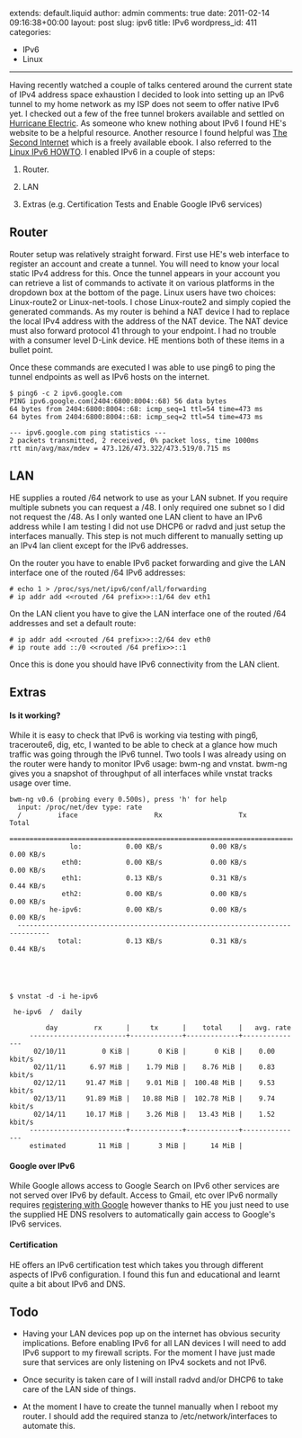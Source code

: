 extends: default.liquid
author: admin
comments: true
date: 2011-02-14 09:16:38+00:00
layout: post
slug: ipv6
title: IPv6
wordpress_id: 411
categories:
- IPv6
- Linux
---

Having recently watched a couple of talks centered around the current state of IPv4 address space exhaustion I decided to look into setting up an IPv6 tunnel to my home network as my ISP does not seem to offer native IPv6 yet. I checked out a few of the free tunnel brokers available and settled on [Hurricane Electric](http://he.net/). As someone who knew nothing about IPv6 I found HE's website to be a helpful resource. Another resource I found helpful was [The Second Internet](http://secondinternet.org/) which is a freely available ebook. I also referred to the [Linux IPv6 HOWTO](http://tldp.org/HOWTO/Linux+IPv6-HOWTO/). I enabled IPv6 in a couple of steps:




  1. Router.


  2. LAN


  3. Extras (e.g. Certification Tests and Enable Google IPv6 services)





## Router



Router setup was relatively straight forward. First use HE's web interface to register an account and create a tunnel. You will need to know your local static IPv4 address for this. Once the tunnel appears in your account you can retrieve a list of commands to activate it on various platforms in the dropdown box at the bottom of the page. Linux users have two choices: Linux-route2 or Linux-net-tools. I chose Linux-route2 and simply copied the generated commands. As my router is behind a NAT device I had to replace the local IPv4 address with the address of the NAT device. The NAT device must also forward protocol 41 through to your endpoint. I had no trouble with a consumer level D-Link device. HE mentions both of these items in a bullet point.

Once these commands are executed I was able to use ping6 to ping the tunnel endpoints as well as IPv6 hosts on the internet.


    
    $ ping6 -c 2 ipv6.google.com
    PING ipv6.google.com(2404:6800:8004::68) 56 data bytes
    64 bytes from 2404:6800:8004::68: icmp_seq=1 ttl=54 time=473 ms
    64 bytes from 2404:6800:8004::68: icmp_seq=2 ttl=54 time=473 ms
    
    --- ipv6.google.com ping statistics ---
    2 packets transmitted, 2 received, 0% packet loss, time 1000ms
    rtt min/avg/max/mdev = 473.126/473.322/473.519/0.715 ms





## LAN



HE supplies a routed /64 network to use as your LAN subnet. If you require multiple subnets you can request a /48. I only required one subnet so I did not request the /48. As I only wanted one LAN client to have an IPv6 address while I am testing I did not use DHCP6 or radvd and just setup the interfaces manually. This step is not much different to manually setting up an IPv4 lan client except for the IPv6 addresses.

On the router you have to enable IPv6 packet forwarding and give the LAN interface one of the routed /64 IPv6 addresses:


    
    # echo 1 > /proc/sys/net/ipv6/conf/all/forwarding
    # ip addr add <<routed /64 prefix>>::1/64 dev eth1
    



On the LAN client you have to give the LAN interface one of the routed /64 addresses and set a default route:


    
    # ip addr add <<routed /64 prefix>>::2/64 dev eth0
    # ip route add ::/0 <<routed /64 prefix>>::1
    



Once this is done you should have IPv6 connectivity from the LAN client.



## Extras





#### Is it working?



While it is easy to check that IPv6 is working via testing with ping6, traceroute6, dig, etc, I wanted to be able to check at a glance how much traffic was going through the IPv6 tunnel. Two tools I was already using on the router were handy to monitor IPv6 usage: bwm-ng and vnstat. bwm-ng gives you a snapshot of throughput of all interfaces while vnstat tracks usage over time.


    
    bwm-ng v0.6 (probing every 0.500s), press 'h' for help
      input: /proc/net/dev type: rate
      /         iface                   Rx                   Tx                Total
      ==============================================================================
                   lo:           0.00 KB/s            0.00 KB/s            0.00 KB/s
                 eth0:           0.00 KB/s            0.00 KB/s            0.00 KB/s
                 eth1:           0.13 KB/s            0.31 KB/s            0.44 KB/s
                 eth2:           0.00 KB/s            0.00 KB/s            0.00 KB/s
              he-ipv6:           0.00 KB/s            0.00 KB/s            0.00 KB/s
      ------------------------------------------------------------------------------
                total:           0.13 KB/s            0.31 KB/s            0.44 KB/s




    
    $ vnstat -d -i he-ipv6
    
     he-ipv6  /  daily
    
             day         rx      |     tx      |    total    |   avg. rate
         ------------------------+-------------+-------------+---------------
          02/10/11         0 KiB |       0 KiB |       0 KiB |    0.00 kbit/s
          02/11/11      6.97 MiB |    1.79 MiB |    8.76 MiB |    0.83 kbit/s
          02/12/11     91.47 MiB |    9.01 MiB |  100.48 MiB |    9.53 kbit/s
          02/13/11     91.89 MiB |   10.88 MiB |  102.78 MiB |    9.74 kbit/s
          02/14/11     10.17 MiB |    3.26 MiB |   13.43 MiB |    1.52 kbit/s
         ------------------------+-------------+-------------+---------------
         estimated        11 MiB |       3 MiB |      14 MiB |





#### Google over IPv6



While Google allows access to Google Search on IPv6 other services are not served over IPv6 by default. Access to Gmail, etc over IPv6 normally requires [registering with Google](http://www.google.com/intl/en/ipv6/) however thanks to HE you just need to use the supplied HE DNS resolvers to automatically gain access to Google's IPv6 services.



#### Certification


HE offers an IPv6 certification test which takes you through different aspects of IPv6 configuration. I found this fun and educational and learnt quite a bit about IPv6 and DNS.



## Todo







  * Having your LAN devices pop up on the internet has obvious security implications. Before enabling IPv6 for all LAN devices I will need to add IPv6 support to my firewall scripts. For the moment I have just made sure that services are only listening on IPv4 sockets and not IPv6.



  * Once security is taken care of I will install radvd and/or DHCP6 to take care of the LAN side of things.



  * At the moment I have to create the tunnel manually when I reboot my router. I should add the required stanza to /etc/network/interfaces to automate this.


